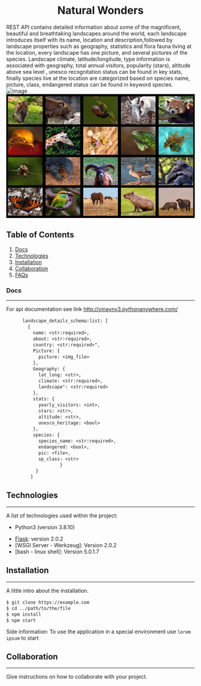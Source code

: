 <h1 align="center">Natural Wonders</h1>

REST API contains detailed information about some of the magnificent, beautiful and breathtaking landscapes around the world, each landscape introduces itself with its name, location and description,followed by landscape properties such as geography, statistics and flora fauna living at the location, every landscape has one picture, and several pictures of the species. 
Landscape climate, latitude/longitude, type information is associated with geography, total annual visitors, popularity (stars), altitude above sea level , unesco recognitation status can be found in key stats, finally species live at the location are categorized based on  species name, picture, class, endangered status can be found in keyword species.
![image](https://github.com/vinaynv3/Natural-Wonders/blob/master/src/static/naturalwonders.jpg)
<img src="./src/static/species.jpg " alt="InfiniteGraph Logo" width="960" height="330">

## Table of Contents
1. [Docs](#Docs)
2. [Technologies](#technologies)
3. [Installation](#installation)
4. [Collaboration](#instructions)
5. [FAQs](#faqs)
### Docs
***
For api documentation see link http://vinaynv3.pythonanywhere.com/
```
      landscape_details_schema:list: [
        {
          name: <str:required>,
          about: <str:required>,
          country: <str:required>",
          Picture: {
            picture: <img_file>
          },
          Geography: {
            lat_long: <str>,
            climate: <str:required>,
            landscape": <str:required>
          },
          stats: {
            yearly_visitors: <int>,
            stars: <str>,
            altitude: <str>,
            unesco_heritage: <bool>
          },
          species: {
            species_name: <str:required>,
            endangered: <bool>,
            pic: <file>,
            sp_class: <str>
                    }
           }
         ]
```
## Technologies
***
A list of technologies used within the project:
- Python3 (version 3.8.10)
* [Flask](https://flask.palletsprojects.com/en/2.0.x/): version 2.0.2
* [WSGI Server - Werkzeug]: Version 2.0.2
* [bash - linux shell]: Version 5.0.1.7

## Installation
***
A little intro about the installation. 
```
$ git clone https://example.com
$ cd ../path/to/the/file
$ npm install
$ npm start
```
Side information: To use the application in a special environment use ```lorem ipsum``` to start
## Collaboration
***
Give instructions on how to collaborate with your project.
